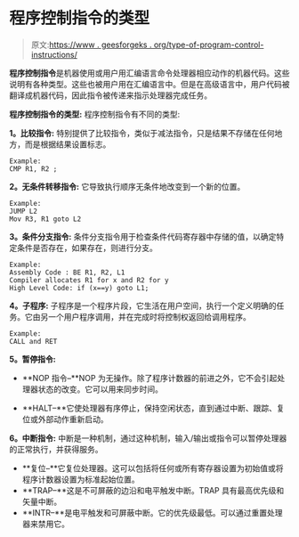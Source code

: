 # 程序控制指令的类型

> 原文:[https://www . geesforgeks . org/type-of-program-control-instructions/](https://www.geeksforgeeks.org/types-of-program-control-instructions/)

**程序控制指令**是机器使用或用户用汇编语言命令处理器相应动作的机器代码。这些说明有各种类型。这些也被用户用在汇编语言中。但是在高级语言中，用户代码被翻译成机器代码，因此指令被传递来指示处理器完成任务。

**程序控制指令的类型:**
程序控制指令有不同的类型:

**1。比较指令:**
特别提供了比较指令，类似于减法指令，只是结果不存储在任何地方，而是根据结果设置标志。

```
Example: 
CMP R1, R2 ;
```

**2。无条件转移指令:**
它导致执行顺序无条件地改变到一个新的位置。

```
Example:
JUMP L2
Mov R3, R1 goto L2
```

**3。条件分支指令:**
条件分支指令用于检查条件代码寄存器中存储的值，以确定特定条件是否存在，如果存在，则进行分支。

```
Example:
Assembly Code : BE R1, R2, L1
Compiler allocates R1 for x and R2 for y
High Level Code: if (x==y) goto L1;
```

**4。子程序:**
子程序是一个程序片段，它生活在用户空间，执行一个定义明确的任务。它由另一个用户程序调用，并在完成时将控制权返回给调用程序。

```
Example: 
CALL and RET 
```

**5。暂停指令:**

*   **NOP 指令–**NOP 为无操作。除了程序计数器的前进之外，它不会引起处理器状态的改变。它可以用来同步时间。

*   **HALT–**它使处理器有序停止，保持空闲状态，直到通过中断、跟踪、复位或外部动作重新启动。

**6。中断指令:**
中断是一种机制，通过这种机制，输入/输出或指令可以暂停处理器的正常执行，并获得服务。

*   **复位–**它复位处理器。这可以包括将任何或所有寄存器设置为初始值或将程序计数器设置为标准起始位置。
*   **TRAP–**这是不可屏蔽的边沿和电平触发中断。TRAP 具有最高优先级和矢量中断。
*   **INTR–**是电平触发和可屏蔽中断。它的优先级最低。可以通过重置处理器来禁用它。